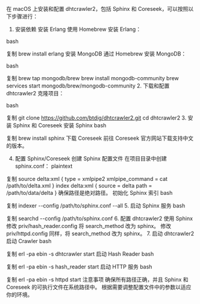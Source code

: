 在 macOS 上安装和配置 dhtcrawler2，包括 Sphinx 和 Coreseek，可以按照以下步骤进行：

1. 安装依赖
安装 Erlang
使用 Homebrew 安装 Erlang：

bash

复制
brew install erlang
安装 MongoDB
通过 Homebrew 安装 MongoDB：

bash

复制
brew tap mongodb/brew
brew install mongodb-community
brew services start mongodb/brew/mongodb-community
2. 下载和配置 dhtcrawler2
克隆项目：

bash

复制
git clone https://github.com/btdig/dhtcrawler2.git
cd dhtcrawler2
3. 安装 Sphinx 和 Coreseek
安装 Sphinx
bash

复制
brew install sphinx
下载 Coreseek
前往 Coreseek 官方网站下载支持中文的版本。

4. 配置 Sphinx/Coreseek
创建 Sphinx 配置文件 在项目目录中创建 sphinx.conf：
plaintext

复制
source delta:xml
{
    type = xmlpipe2
    xmlpipe_command = cat /path/to/delta.xml
}
index delta:xml
{
    source = delta
    path = /path/to/data/delta
}
确保路径是绝对路径。
初始化 Sphinx 索引
bash

复制
indexer --config /path/to/sphinx.conf --all
5. 启动 Sphinx 服务
bash

复制
searchd --config /path/to/sphinx.conf
6. 配置 dhtcrawler2 使用 Sphinx
修改 priv/hash_reader.config 将 search_method 改为 sphinx。
修改 priv/httpd.config 同样，将 search_method 改为 sphinx。
7. 启动 dhtcrawler2
启动 Crawler
bash

复制
erl -pa ebin -s dhtcrawler start
启动 Hash Reader
bash

复制
erl -pa ebin -s hash_reader start
启动 HTTP 服务
bash

复制
erl -pa ebin -s httpd start
注意事项
确保所有路径正确，并且 Sphinx 和 Coreseek 的可执行文件在系统路径中。
根据需要调整配置文件中的参数以适应你的环境。



